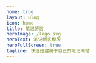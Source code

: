 ```yaml
---
home: true
layout: Blog
icon: home
title: 笔记博客
heroImage: /logo.svg
heroText: 笔记博客模版
heroFullScreen: true
tagline: 快速搭建属于自己的笔记网站
---
```



